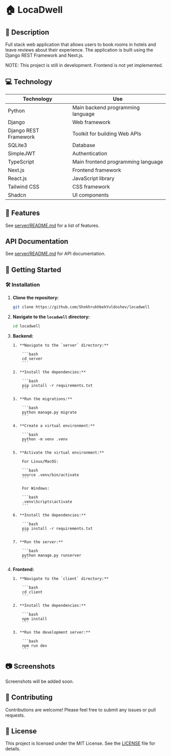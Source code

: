# 🏠 LocaDwell

## 📝 Description

Full stack web application that allows users to book rooms in hotels and leave reviews about their experience. The application is built using the Django REST Framework and Next.js.

NOTE: This project is still in development. Frontend is not yet implemented.

## 💻 Technology

| Technology            | Use                                |
| --------------------- | ---------------------------------- |
| Python                | Main backend programming language  |
| Django                | Web framework                      |
| Django REST Framework | Toolkit for building Web APIs      |
| SQLite3               | Database                           |
| SimpleJWT             | Authentication                     |
| TypeScript            | Main frontend programming language |
| Next.js               | Frontend framework                 |
| React.js              | JavaScript library                 |
| Tailwind CSS          | CSS framework                      |
| Shadcn                | UI components                      |

## 🎁 Features

See [server/README.md](server/README.md) for a list of features.

## API Documentation

See [server/README.md](server/README.md) for API documentation.

## 🚀 Getting Started

### 🛠️ Installation

1.  **Clone the repository:**

    ```bash
    git clone https://github.com/ShokhrukhbekYuldoshev/locadwell
    ```

2.  **Navigate to the `locadwell` directory:**

    ```bash
    cd locadwell
    ```

3.  **Backend:**

        1. **Navigate to the `server` directory:**

            ```bash
            cd server
            ```

        2. **Install the dependencies:**

            ```bash
            pip install -r requirements.txt
            ```

        3. **Run the migrations:**

            ```bash
            python manage.py migrate
            ```

        4. **Create a virtual environment:**

            ```bash
            python -m venv .venv
            ```

        5. **Activate the virtual environment:**

            For Linux/MacOS:

            ```bash
            source .venv/bin/activate
            ```

            For Windows:

            ```bash
            .venv\Scripts\activate
            ```

        6. **Install the dependencies:**

            ```bash
            pip install -r requirements.txt
            ```

        7. **Run the server:**

            ```bash
            python manage.py runserver
            ```

4.  **Frontend:**

        1. **Navigate to the `client` directory:**

            ```bash
            cd client
            ```

        2. **Install the dependencies:**

            ```bash
            npm install
            ```

        3. **Run the development server:**

            ```bash
            npm run dev
            ```

## 📷 Screenshots

Screenshots will be added soon.

## 🤝 Contributing

Contributions are welcome! Please feel free to submit any issues or pull requests.

## 📜 License

This project is licensed under the MIT License. See the [LICENSE](LICENSE) file for details.
